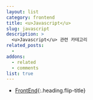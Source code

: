 ```yaml
---
layout: list
category: frontend
title: <u>Javascript</u>
slug: javascript
description: >
  <u>Javascript</u> 관련 카테고리
related_posts:
  -
addons:
  - related
  - comments
list: true
---
```


* [FrontEnd]{:.heading.flip-title}

[FrontEnd]: /frontend/
